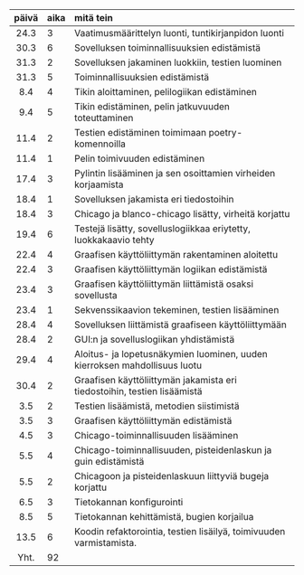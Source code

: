 | päivä | aika | mitä tein  |
| :----:|:-----| :-----|
| 24.3 | 3 | Vaatimusmäärittelyn luonti, tuntikirjanpidon luonti  |
| 30.3 | 6 | Sovelluksen toiminnallisuuksien edistämistä  |
| 31.3 | 2 | Sovelluksen jakaminen luokkiin, testien luominen  |
| 31.3 | 5 | Toiminnallisuuksien edistämistä |
| 8.4 | 4 | Tikin aloittaminen, pelilogiikan edistäminen |
| 9.4 | 5 | Tikin edistäminen, pelin jatkuvuuden toteuttaminen |
| 11.4 | 2 | Testien edistäminen toimimaan poetry-komennoilla |
| 11.4 | 1 | Pelin toimivuuden edistäminen |
| 17.4 | 3 | Pylintin lisääminen ja sen osoittamien virheiden korjaamista |
| 18.4 | 1 | Sovelluksen jakamista eri tiedostoihin |
| 18.4 | 3 | Chicago ja blanco-chicago lisätty, virheitä korjattu |
| 19.4 | 6 | Testejä lisätty, sovelluslogiikkaa eriytetty, luokkakaavio tehty |
| 22.4 | 4 | Graafisen käyttöliittymän rakentaminen aloitettu |
| 22.4 | 3 | Graafisen käyttöliittymän logiikan edistämistä |
| 23.4 | 3 | Graafisen käyttöliittymän liittämistä osaksi sovellusta |
| 23.4 | 1 | Sekvenssikaavion tekeminen, testien lisääminen|
| 28.4 | 4 | Sovelluksen liittämistä graafiseen käyttöliittymään|
| 28.4 | 2 | GUI:n ja sovelluslogiikan yhdistämistä |
| 29.4 | 4 | Aloitus- ja lopetusnäkymien luominen, uuden kierroksen mahdollisuus luotu|
| 30.4 | 2 | Graafisen käyttöliittymän jakamista eri tiedostoihin, testien lisäämistä|
| 3.5 | 2 | Testien lisäämistä, metodien siistimistä |
| 3.5 | 3 | Graafisen käyttöliittymän edistämistä |
| 4.5 | 3 | Chicago-toiminnallisuuden lisääminen |
| 5.5 | 4 | Chicago-toiminnallisuuden, pisteidenlaskun ja guin edistämistä |
| 5.5 | 2 | Chicagoon ja pisteidenlaskuun liittyviä bugeja korjattu |
| 6.5 | 3 | Tietokannan konfigurointi |
| 8.5 | 5 | Tietokannan kehittämistä, bugien korjailua |
| 13.5 | 6 | Koodin refaktorointia, testien lisäilyä, toimivuuden varmistamista. |
| Yht. | 92 | |

